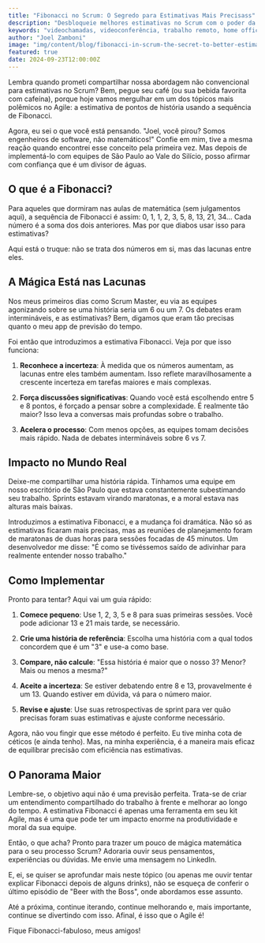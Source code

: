```yaml
---
title: "Fibonacci no Scrum: O Segredo para Estimativas Mais Precisass"
description: "Desbloqueie melhores estimativas no Scrum com o poder da sequência de Fibonacci para um fluxo de trabalho mais eficiente e produtivo."
keywords: "videochamadas, videoconferência, trabalho remoto, home office, Google Meet"
author: "Joel Zamboni"
image: "img/content/blog/fibonacci-in-scrum-the-secret-to-better-estimations.webp"
featured: true
date: 2024-09-23T12:00:00Z
---
```


Lembra quando prometi compartilhar nossa abordagem não convencional para estimativas no Scrum? Bem, pegue seu café (ou
sua bebida favorita com cafeína), porque hoje vamos mergulhar em um dos tópicos mais polêmicos no Agile: a estimativa de
pontos de história usando a sequência de Fibonacci.

Agora, eu sei o que você está pensando. "Joel, você pirou? Somos engenheiros de software, não matemáticos!" Confie em
mim, tive a mesma reação quando encontrei esse conceito pela primeira vez. Mas depois de implementá-lo com equipes de
São Paulo ao Vale do Silício, posso afirmar com confiança que é um divisor de águas.

## O que é a Fibonacci?

Para aqueles que dormiram nas aulas de matemática (sem julgamentos aqui), a sequência de Fibonacci é assim: 0, 1, 1, 2,
3, 5, 8, 13, 21, 34... Cada número é a soma dos dois anteriores. Mas por que diabos usar isso para estimativas?

Aqui está o truque: não se trata dos números em si, mas das lacunas entre eles.

## A Mágica Está nas Lacunas

Nos meus primeiros dias como Scrum Master, eu via as equipes agonizando sobre se uma história seria um 6 ou um 7. Os
debates eram intermináveis, e as estimativas? Bem, digamos que eram tão precisas quanto o meu app de previsão do tempo.

Foi então que introduzimos a estimativa Fibonacci. Veja por que isso funciona:

1. **Reconhece a incerteza**: À medida que os números aumentam, as lacunas entre eles também aumentam. Isso reflete
   maravilhosamente a crescente incerteza em tarefas maiores e mais complexas.

2. **Força discussões significativas**: Quando você está escolhendo entre 5 e 8 pontos, é forçado a pensar sobre a
   complexidade. É realmente tão maior? Isso leva a conversas mais profundas sobre o trabalho.

3. **Acelera o processo**: Com menos opções, as equipes tomam decisões mais rápido. Nada de debates intermináveis sobre
   6 vs 7.

## Impacto no Mundo Real

Deixe-me compartilhar uma história rápida. Tínhamos uma equipe em nosso escritório de São Paulo que estava
constantemente subestimando seu trabalho. Sprints estavam virando maratonas, e a moral estava nas alturas mais baixas.

Introduzimos a estimativa Fibonacci, e a mudança foi dramática. Não só as estimativas ficaram mais precisas, mas as
reuniões de planejamento foram de maratonas de duas horas para sessões focadas de 45 minutos. Um desenvolvedor me
disse: "É como se tivéssemos saído de adivinhar para realmente entender nosso trabalho."

## Como Implementar

Pronto para tentar? Aqui vai um guia rápido:

1. **Comece pequeno**: Use 1, 2, 3, 5 e 8 para suas primeiras sessões. Você pode adicionar 13 e 21 mais tarde, se
   necessário.

2. **Crie uma história de referência**: Escolha uma história com a qual todos concordem que é um "3" e use-a como base.

3. **Compare, não calcule**: "Essa história é maior que o nosso 3? Menor? Mais ou menos a mesma?"

4. **Aceite a incerteza**: Se estiver debatendo entre 8 e 13, provavelmente é um 13. Quando estiver em dúvida, vá para o
   número maior.

5. **Revise e ajuste**: Use suas retrospectivas de sprint para ver quão precisas foram suas estimativas e ajuste
   conforme necessário.

Agora, não vou fingir que esse método é perfeito. Eu tive minha cota de céticos (e ainda tenho). Mas, na minha
experiência, é a maneira mais eficaz de equilibrar precisão com eficiência nas estimativas.

## O Panorama Maior

Lembre-se, o objetivo aqui não é uma previsão perfeita. Trata-se de criar um entendimento compartilhado do trabalho à
frente e melhorar ao longo do tempo. A estimativa Fibonacci é apenas uma ferramenta em seu kit Agile, mas é uma que pode
ter um impacto enorme na produtividade e moral da sua equipe.

Então, o que acha? Pronto para trazer um pouco de mágica matemática para o seu processo Scrum? Adoraria ouvir seus
pensamentos, experiências ou dúvidas. Me envie uma mensagem no LinkedIn.

E, ei, se quiser se aprofundar mais neste tópico (ou apenas me ouvir tentar explicar Fibonacci depois de alguns drinks),
não se esqueça de conferir o último episódio de "Beer with the Boss", onde abordamos esse assunto.

Até a próxima, continue iterando, continue melhorando e, mais importante, continue se divertindo com isso. Afinal, é
isso que o Agile é!

Fique Fibonacci-fabuloso, meus amigos!
